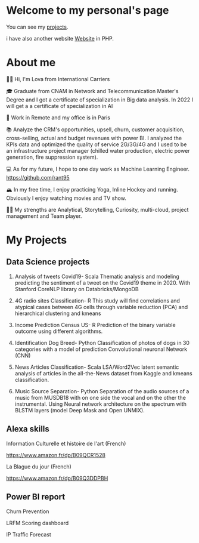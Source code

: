 # Welcome to my personal's page

You can see my [projects](https://github.com/rant95/).

i have also another website [Website](http://zarius.free.fr//) in PHP.

# About me

👋🏽 Hi, I'm Lova from International Carriers

🎓 Graduate from CNAM in Network and Telecommunication Master's Degree and I got a certificate of specialization in Big data analysis. In 2022 I will get a a certificate of specialization in AI

🌇 Work in Remote and my office is in Paris
 
📚 Analyze the CRM's opportunities, upsell, churn, customer acquisition, cross-selling, actual and budget revenues with power BI.
I analyzed the KPIs data and optimized the quality of service 2G/3G/4G and I used to be an infrastructure project manager (chilled water production, electric power generation, fire suppression system).

💻 As for my future, I hope to one day work as Machine Learning Engineer. https://github.com/rant95

🏔 In my free time, I enjoy practicing Yoga, Inline Hockey and running. Obviously I enjoy watching movies and TV show.

💪🏽 My strengths are Analytical, Storytelling, Curiosity, multi-cloud, project management and Team player.



# My Projects

## Data Science projects

1. Analysis of tweets Covid19- Scala 
Thematic analysis and modeling predicting the sentiment of a tweet on the Covid19 theme in 2020. With Stanford CoreNLP library on Databricks/MongoDB 

2. 4G radio sites Classification- R 
This study will find correlations and atypical cases between 4G cells through variable reduction (PCA) and hierarchical clustering and kmeans 

3. Income Prediction Census US- R 
Prediction of the binary variable outcome using different algorithms. 

4. Identification Dog Breed- Python 
Classification of photos of dogs in 30 categories with a model of prediction Convolutional neuronal Network (CNN) 

5. News Articles Classification- Scala 
LSA/Word2Vec latent semantic analysis of articles in the all-the-News dataset from Kaggle and kmeans classification.

6. Music Source Separation- Python 
Separation of the audio sources of a music from MUSDB18 with on one side the vocal and on the other the instrumental. Using Neural network architecture on the spectrum with BLSTM layers (model Deep Mask and Open UNMIX).

## Alexa skills

Information Culturelle et histoire de l'art (French) 

https://www.amazon.fr/dp/B09QCR1528


La Blague du jour (French) 

https://www.amazon.fr/dp/B09Q3DDPBH

## Power BI report

Churn Prevention

LRFM Scoring dashboard

IP Traffic Forecast 



